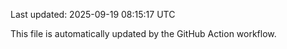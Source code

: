 Last updated: 2025-09-19 08:15:17 UTC

This file is automatically updated by the GitHub Action workflow.
